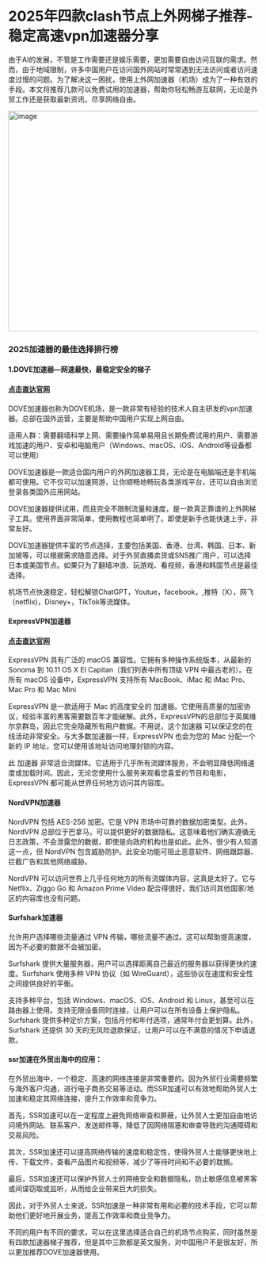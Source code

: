 # 2025年四款clash节点上外网梯子推荐-稳定高速vpn加速器分享

由于AI的发展，不管是工作需要还是娱乐需要，更加需要自由访问互联的需求。然而，由于地域限制，许多中国用户在访问国外网站时常常遇到无法访问或者访问速度过慢的问题。为了解决这一困扰，使用上外网加速器（机场）成为了一种有效的手段。本文将推荐几款可以免费试用的加速器，帮助你轻松畅游互联网，无论是外贸工作还是获取最新资讯，尽享网络自由。

<img width="672" height="445" alt="image" src="https://github.com/user-attachments/assets/f7235a2b-f1f1-4b6f-b249-efbd37a0a9db" />

### 2025加速器的最佳选择排行榜
#### 1.DOVE加速器—网速最快，最稳定安全的梯子
#### [点击直达官网](https://dove8.cc/a.php?alavBTtF8UB)

DOVE加速器也称为DOVE机场，是一款非常有经验的技术人自主研发的vpn加速器。总部在国外运营，主要是帮助中国用户实现上网自由。

适用人群：需要翻墙科学上网、需要操作简单易用且长期免费试用的用户、需要游戏加速的用户、安卓和电脑用户（Windows、macOS、iOS、Android等设备都可以使用）

DOVE加速器是一款适合国内用户的外网加速器工具，无论是在电脑端还是手机端都可使用。它不仅可以加速网游，让你顺畅地畅玩各类游戏平台，还可以自由浏览登录各类国外应用网站。

DOVE加速器提供试用，而且完全不限制流量和速度，是一款真正靠谱的上外网梯子工具。使用界面非常简单，使用教程也简单明了。即使是新手也能快速上手，非常友好。

DOVE加速器提供丰富的节点选择，主要包括美国、香港、台湾、韩国、日本、新加坡等，可以根据需求随意选择。对于外贸直播卖货或SNS推广用户，可以选择日本或美国节点。如果只为了翻墙冲浪、玩游戏、看视频，香港和韩国节点是最佳选择。

机场节点快速稳定，轻松解锁ChatGPT，Youtue，facebook，,推特（X），网飞（netflix)，Disney+，TikTok等流媒体。

#### ExpressVPN加速器
#### [点击直达官网](https://dove8.cc/a.php?alavBTtF8UB)

ExpressVPN 具有广泛的 macOS 兼容性。它拥有多种操作系统版本，从最新的 Sonoma 到 10.11 OS X El Capitan（我们列表中所有顶级 VPN 中最古老的）。在所有 macOS 设备中，ExpressVPN 支持所有 MacBook、iMac 和 iMac Pro、Mac Pro 和 Mac Mini

ExpressVPN 是一款适用于 Mac 的高度安全的 加速器。它使用高质量的加密协议，经验丰富的黑客需要数百年才能破解。此外，ExpressVPN的总部位于英属维尔京群岛，因此它完全隐藏所有用户数据。不用说，这个加速器 可以保证您的在线活动非常安全。与大多数加速器一样，ExpressVPN 也会为您的 Mac 分配一个新的 IP 地址，您可以使用该地址访问地理封锁的内容。

此 加速器 非常适合流媒体。它适用于几乎所有流媒体服务，不会明显降低网络速度或加载时间。因此，无论您使用什么服务来观看您喜爱的节目和电影，ExpressVPN 都可能从世界任何地方访问其内容库。

#### NordVPN加速器

NordVPN 包括 AES-256 加密。它是 VPN 市场中可靠的数据加密类型。此外，NordVPN 总部位于巴拿马，可以提供更好的数据隐私。这意味着他们确实遵循无日志政策，不会泄露您的数据，即使是向政府机构也是如此。此外，很少有人知道这一点，但 NordVPN 包含威胁防护。此安全功能可阻止恶意软件、网络跟踪器、拦截广告和其他网络威胁。

NordVPN 可以访问世界上几乎任何地方的所有流媒体内容，这真是太好了。它与 Netflix、Ziggo Go 和 Amazon Prime Video 配合得很好，我们访问其他国家/地区的内容库也没有问题。

#### Surfshark加速器

允许用户选择哪些流量通过 VPN 传输，哪些流量不通过。这可以帮助提高速度，因为不必要的数据不会被加密。

Surfshark 提供大量服务器，用户可以选择距离自己最近的服务器以获得更快的速度。Surfshark 使用多种 VPN 协议（如 WireGuard），这些协议在速度和安全性之间提供良好的平衡。

支持多种平台，包括 Windows、macOS、iOS、Android 和 Linux，甚至可以在路由器上使用。支持无限设备同时连接，让用户可以在所有设备上保护隐私。Surfshark 提供多种定价方案，包括月付和年付选项，通常年付会更划算。此外，Surfshark 还提供 30 天的无风险退款保证，让用户可以在不满意的情况下申请退款。

#### ssr加速在外贸出海中的应用：

在外贸出海中，一个稳定、高速的网络连接是非常重要的。因为外贸行业需要频繁与海外客户沟通，进行电子商务交易等活动。而SSR加速可以有效地帮助外贸人士加速和稳定其网络连接，提升工作效率和竞争力。

首先，SSR加速可以在一定程度上避免网络审查和屏蔽，让外贸人士更加自由地访问境外网站、联系客户、发送邮件等，降低了因网络阻塞和审查导致的沟通障碍和交易风险。

其次，SSR加速还可以提高网络传输的速度和稳定性，使得外贸人士能够更快地上传、下载文件，查看产品图片和视频等，减少了等待时间和不必要的耽搁。

最后，SSR加速还可以保护外贸人士的网络安全和数据隐私，防止敏感信息被黑客或间谍窃取或监听，从而给企业带来巨大的损失。

因此，对于外贸人士来说，SSR加速是一种非常有用和必要的技术手段，它可以帮助他们更好地开展业务，提高工作效率和商业竞争力。


不同的用户有不同的要求，可以在这里选择适合自己的机场节点购买，同时虽然是有四款加速器梯子推荐，但是其中三款都是英文服务，对中国用户不是很友好，所以更加推荐DOVE加速器使用。
